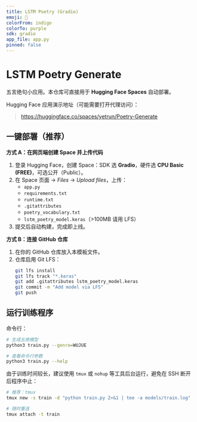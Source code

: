 ```yaml
---
title: LSTM Poetry (Gradio)
emoji: 📜
colorFrom: indigo
colorTo: purple
sdk: gradio
app_file: app.py
pinned: false
---
```


# LSTM Poetry Generate

五言绝句小应用。本仓库可直接用于 **Hugging Face Spaces** 自动部署。

Hugging Face 应用演示地址（可能需要打开代理访问）：

> https://huggingface.co/spaces/yetrun/Poetry-Generate

## 一键部署（推荐）

**方式 A：在网页端创建 Space 并上传代码**
1. 登录 Hugging Face，创建 Space：SDK 选 **Gradio**，硬件选 **CPU Basic (FREE)**，可选公开（Public）。
2. 在 Space 页面 → *Files* → *Upload files*，上传：
   - `app.py`
   - `requirements.txt`
   - `runtime.txt`
   - `.gitattributes`
   - `poetry_vocabulary.txt`
   - `lstm_poetry_model.keras`（>100MB 请用 LFS）
3. 提交后自动构建，完成即上线。

**方式 B：连接 GitHub 仓库**
1. 在你的 GitHub 仓库放入本模板文件。
2. 仓库启用 Git LFS：
   ```bash
   git lfs install
   git lfs track "*.keras"
   git add .gitattributes lstm_poetry_model.keras
   git commit -m "Add model via LFS"
   git push
   ```
   
## 运行训练程序

命令行：

```bash
# 生成五绝模型
python3 train.py --genre=WUJUE

# 查看命令行参数
python3 train.py --help
```

由于训练时间较长，建议使用 `tmux` 或 `nohup` 等工具后台运行，避免在 SSH 断开后程序中止：

```bash
# 推荐：tmux
tmux new -s train -d "python train.py 2>&1 | tee -a models/train.log"

# 随时重连
tmux attach -t train
```
